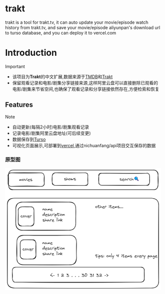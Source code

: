 # trakt
trakt is a tool for trakt.tv, it can auto update your movie/episode watch history from trakt.tv, and save your movie/episode aliyunpan's download url to turso database, and you can deploy it to vercel.com
# Introduction
> [!IMPORTANT]
> 
> - 该项目为**Trakt**的中文扩展,数据来源于[TMDB](https://www.themoviedb.org/)和[Trakt](https://trakt.tv/)
> - 保留观看记录和电影/剧集分享链接来源,这样阿里云盘可以直接删除已观看的电影/剧集来节省空间,也确保了观看记录和分享链接依然存在,方便检索和恢复
## Features
> [!NOTE]
>
> -  自动更新(每隔2小时)电影/剧集观看记录
> -  记录电影/剧集阿里云盘地址(可后续变更)
> -  数据保存到[Turso](https://turso.tech/)
> -  可视化页面展示,可部署到[vercel](https://vercel.com/nichuanfangs-projects),通过nichuanfang/api项目交互保存的数据

### 原型图

![image](ui/raw_design.png)
